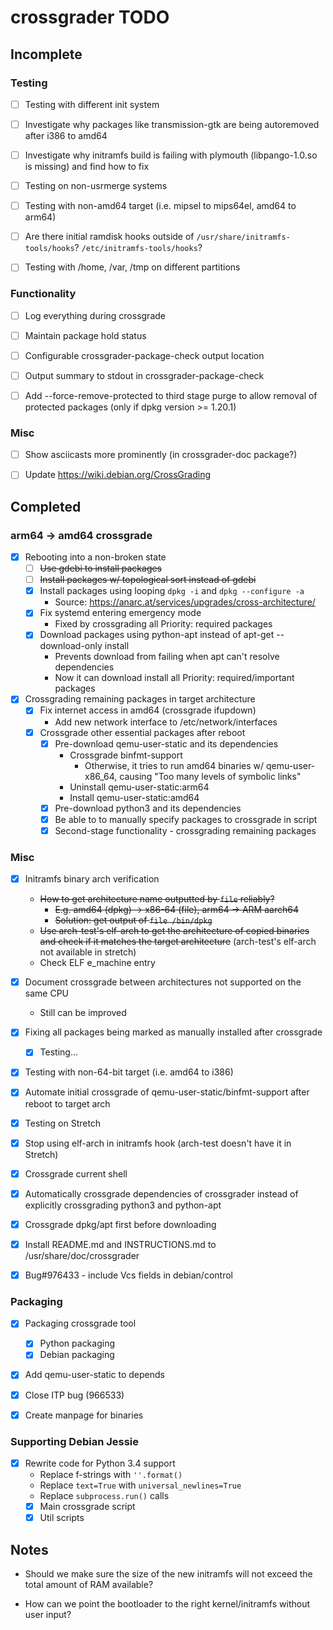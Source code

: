 # crossgrader TODO

## Incomplete

### Testing

- [ ] Testing with different init system

- [ ] Investigate why packages like transmission-gtk are being autoremoved
  after i386 to amd64

- [ ] Investigate why initramfs build is failing with plymouth
  (libpango-1.0.so is missing) and find how to fix

- [ ] Testing on non-usrmerge systems

- [ ] Testing with non-amd64 target (i.e. mipsel to mips64el, amd64 to arm64)

- [ ] Are there initial ramdisk hooks outside of `/usr/share/initramfs-tools/hooks`?
  `/etc/initramfs-tools/hooks`?

- [ ] Testing with /home, /var, /tmp on different partitions

### Functionality

- [ ] Log everything during crossgrade

- [ ] Maintain package hold status

- [ ] Configurable crossgrader-package-check output location

- [ ] Output summary to stdout in crossgrader-package-check

- [ ] Add --force-remove-protected to third stage purge to allow removal of
  protected packages (only if dpkg version >= 1.20.1)

### Misc

- [ ] Show asciicasts more prominently (in crossgrader-doc package?)

- [ ] Update <https://wiki.debian.org/CrossGrading>

## Completed

### arm64 -> amd64 crossgrade

- [x] Rebooting into a non-broken state
  - [ ] ~~Use gdebi to install packages~~
  - [ ] ~~Install packages w/ topological sort instead of gdebi~~
  - [x] Install packages using looping `dpkg -i` and `dpkg --configure -a`
    - Source: <https://anarc.at/services/upgrades/cross-architecture/>
  - [x] Fix systemd entering emergency mode
    - Fixed by crossgrading all Priority: required packages
  - [x] Download packages using python-apt instead
    of apt-get --download-only install
    - Prevents download from failing when apt can't resolve dependencies
    - Now it can download install all Priority: required/important packages

- [x] Crossgrading remaining packages in target architecture
  - [x] Fix internet access in amd64 (crossgrade ifupdown)
    - Add new network interface to /etc/network/interfaces
  - [x] Crossgrade other essential packages after reboot
    - [x] Pre-download qemu-user-static and its dependencies
      - Crossgrade binfmt-support
        - Otherwise, it tries to run amd64 binaries w/
        qemu-user-x86_64, causing "Too many levels of symbolic links"
      - Uninstall qemu-user-static:arm64
      - Install qemu-user-static:amd64
    - [x] Pre-download python3 and its dependencies
    - [x] Be able to to manually specify packages to crossgrade in script
    - [x] Second-stage functionality - crossgrading remaining packages

### Misc

- [x] Initramfs binary arch verification
  - ~~How to get architecture name outputted by `file` reliably?~~
    - ~~E.g. amd64 (dpkg) -> x86-64 (file), arm64 -> ARM aarch64~~
    - ~~Solution: get output of `file /bin/dpkg`~~
  - ~~Use arch-test's elf-arch to get the architecture of copied binaries and
    check if it matches the target architecture~~ (arch-test's elf-arch not
    available in stretch)
  - Check ELF e_machine entry

- [x] Document crossgrade between architectures not supported on the same CPU
  - Still can be improved

- [x] Fixing all packages being marked as manually installed after crossgrade
  - [x] Testing...

- [x] Testing with non-64-bit target (i.e. amd64 to i386)

- [x] Automate initial crossgrade of qemu-user-static/binfmt-support
  after reboot to target arch

- [x] Testing on Stretch

- [x] Stop using elf-arch in initramfs hook (arch-test doesn't have it in Stretch)

- [x] Crossgrade current shell

- [x] Automatically crossgrade dependencies of crossgrader instead of
  explicitly crossgrading python3 and python-apt

- [x] Crossgrade dpkg/apt first before downloading

- [x] Install README.md and INSTRUCTIONS.md to /usr/share/doc/crossgrader

- [x] Bug#976433 - include Vcs fields in debian/control

### Packaging

- [x] Packaging crossgrade tool
  - [x] Python packaging
  - [x] Debian packaging

- [x] Add qemu-user-static to depends

- [x] Close ITP bug (966533)

- [x] Create manpage for binaries

### Supporting Debian Jessie

- [x] Rewrite code for Python 3.4 support
  - Replace f-strings with `''.format()`
  - Replace `text=True` with `universal_newlines=True`
  - Replace `subprocess.run()` calls
  - [x] Main crossgrade script
  - [x] Util scripts

## Notes

- Should we make sure the size of the new initramfs will not exceed the total
  amount of RAM available?

- How can we point the bootloader to the right kernel/initramfs without user input?
